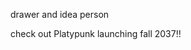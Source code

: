 drawer and idea person

check out Platypunk launching fall 2037!!

<!---
Mi5KL/Mi5KL is a ✨ special ✨ repository because its `README.md` (this file) appears on your GitHub profile.
You can click the Preview link to take a look at your changes.
--->
